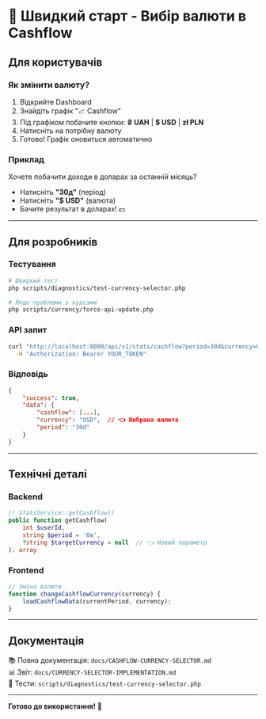 # 🚀 Швидкий старт - Вибір валюти в Cashflow

## Для користувачів

### Як змінити валюту?

1. Відкрийте Dashboard
2. Знайдіть графік "📈 Cashflow"
3. Під графіком побачите кнопки: **₴ UAH** | **$ USD** | **zł PLN**
4. Натисніть на потрібну валюту
5. Готово! Графік оновиться автоматично

### Приклад

Хочете побачити доходи в доларах за останній місяць?
- Натисніть **"30д"** (період)
- Натисніть **"$ USD"** (валюта)
- Бачите результат в доларах! 💵

---

## Для розробників

### Тестування

```bash
# Швидкий тест
php scripts/diagnostics/test-currency-selector.php

# Якщо проблеми з курсами
php scripts/currency/force-api-update.php
```

### API запит

```bash
curl "http://localhost:8000/api/v1/stats/cashflow?period=30d&currency=USD" \
  -H "Authorization: Bearer YOUR_TOKEN"
```

### Відповідь
```json
{
    "success": true,
    "data": {
        "cashflow": [...],
        "currency": "USD",  // 👈 Вибрана валюта
        "period": "30d"
    }
}
```

---

## Технічні деталі

### Backend
```php
// StatsService::getCashflow()
public function getCashflow(
    int $userId, 
    string $period = '6m',
    ?string $targetCurrency = null  // 👈 Новий параметр
): array
```

### Frontend
```javascript
// Зміна валюти
function changeCashflowCurrency(currency) {
    loadCashflowData(currentPeriod, currency);
}
```

---

## Документація

📚 Повна документація: `docs/CASHFLOW-CURRENCY-SELECTOR.md`  
📊 Звіт: `docs/CURRENCY-SELECTOR-IMPLEMENTATION.md`  
🧪 Тести: `scripts/diagnostics/test-currency-selector.php`

---

**Готово до використання!** 🎉

